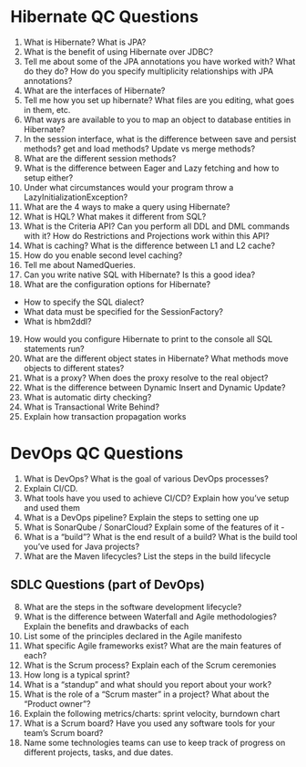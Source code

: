 # Hibernate QC Questions

1.  What is Hibernate? What is JPA?
2.  What is the benefit of using Hibernate over JDBC?
3.  Tell me about some of the JPA annotations you have worked with? What do they do? How do you specify multiplicity relationships with JPA annotations?
4.  What are the interfaces of Hibernate?
5.  Tell me how you set up hibernate? What files are you editing, what goes in them, etc.
6.  What ways are available to you to map an object to database entities in Hibernate?
7.  In the session interface, what is the difference between save and persist methods? get and load methods? Update vs merge methods?
8.  What are the different session methods?
9.  What is the difference between Eager and Lazy fetching and how to setup either?
10.  Under what circumstances would your program throw a LazyInitializationException?
11.  What are the 4 ways to make a query using Hibernate?
12.  What is HQL? What makes it different from SQL?
13.  What is the Criteria API? Can you perform all DDL and DML commands with it? How do Restrictions and Projections work within this API?    
14.  What is caching? What is the difference between L1 and L2 cache?
15.  How do you enable second level caching?
16.  Tell me about NamedQueries.
17.  Can you write native SQL with Hibernate? Is this a good idea?  
18.  What are the configuration options for Hibernate?
  *  How to specify the SQL dialect?
  *  What data must be specified for the SessionFactory?
  *  What is hbm2ddl?
19.  How would you configure Hibernate to print to the console all SQL statements run?
20.  What are the different object states in Hibernate? What methods move objects to different states? 
21.  What is a proxy? When does the proxy resolve to the real object?
22.  What is the difference between Dynamic Insert and Dynamic Update?    
23.  What is automatic dirty checking?
24.  What is Transactional Write Behind?
25.  Explain how transaction propagation works

# DevOps QC Questions

1.  What is DevOps? What is the goal of various DevOps processes?
2.  Explain CI/CD.
3.  What tools have you used to achieve CI/CD? Explain how you’ve setup and used them
4.  What is a DevOps pipeline? Explain the steps to setting one up
5.  What is SonarQube / SonarCloud? Explain some of the features of it - 
6.  What is a “build”? What is the end result of a build? What is the build tool you’ve used for Java projects?
7.  What are the Maven lifecycles? List the steps in the build lifecycle

## SDLC Questions (part of DevOps)

8.  What are the steps in the software development lifecycle?
9.  What is the difference between Waterfall and Agile methodologies? Explain the benefits and drawbacks of each
10.  List some of the principles declared in the Agile manifesto
11.  What specific Agile frameworks exist? What are the main features of each?
12.  What is the Scrum process? Explain each of the Scrum ceremonies
13.  How long is a typical sprint?
14.  What is a “standup” and what should you report about your work?    
15.  What is the role of a “Scrum master” in a project? What about the “Product owner”?
16.  Explain the following metrics/charts: sprint velocity, burndown chart
17.  What is a Scrum board? Have you used any software tools for your team’s Scrum board?
18. Name some technologies teams can use to keep track of progress on different projects, tasks, and due dates.
